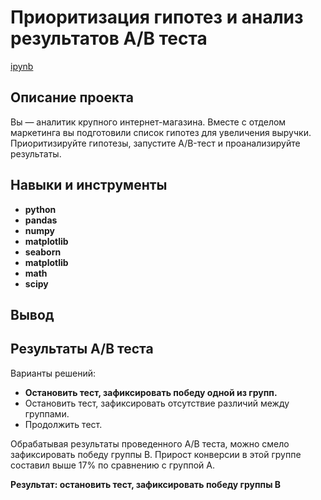 # Приоритизация гипотез и анализ результатов A/B теста

[ipynb](https://github.com/volovik-denis/yandex-practicum/blob/main/DA%2009%20Analysis%20of%20A-B%20test%20results/Приоритизация%20гипотез%20и%20анализ%20результатов%20AB%20теста.ipynb)

## Описание проекта

Вы — аналитик крупного интернет-магазина. Вместе с отделом маркетинга вы подготовили список гипотез для увеличения выручки. Приоритизируйте гипотезы, запустите A/B-тест и проанализируйте результаты.

## Навыки и инструменты

- **python**
- **pandas**
- **numpy**
- **matplotlib**
- **seaborn**
- **matplotlib**
- **math**
- **scipy**

## Вывод

## Результаты A/B теста

Варианты решений:

* **Остановить тест, зафиксировать победу одной из групп.**
* Остановить тест, зафиксировать отсутствие различий между группами.
* Продолжить тест.

Обрабатывая результаты проведенного А/В теста, можно смело зафиксировать победу группы В. Прирост конверсии в этой группе составил выше 17% по сравнению с группой А. 

**Результат: остановить тест, зафиксировать победу группы B**
